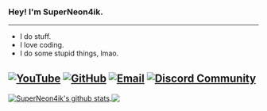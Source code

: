 ### Hey! I'm SuperNeon4ik.
---
+ I do stuff.
+ I love coding.
+ I do some stupid things, lmao.

[![YouTube](https://img.shields.io/youtube/channel/subscribers/UCesTpB2QEv95GvMlA8cl41A?label=YouTube&style=flat-square)](https://www.youtube.com/channel/UCesTpB2QEv95GvMlA8cl41A?sub_confirmation=1)
[![GitHub](https://img.shields.io/github/followers/SuperNeon4ik?label=GitHub&style=flat-square)](https://github.com/SuperNeon4ik)
[![Email](https://img.shields.io/badge/Contact%20via%20E--Mail-Click%20me!-blueviolet?style=flat-square)](mailto:youtube@superneon4ik.me)
[![Discord Community](https://discord.com/api/guilds/831798567043334165/widget.png?style=shield)](https://discord.gg/EAuCE4aCeV)
---
<a href="https://github.com/SuperNeon4ik">
  <img align="center" src="https://github-readme-stats.anuraghazra1.vercel.app/api?username=SuperNeon4ik&show_icons=true&include_all_commits=true&theme=dark" alt="SuperNeon4ik's github stats" />
</a>
<a href="https://github.com/SuperNeon4ik">
  <img align="center" src="https://github-readme-stats.anuraghazra1.vercel.app/api/top-langs/?username=SuperNeon4ik&layout=compact&theme=dark" />
</a>
